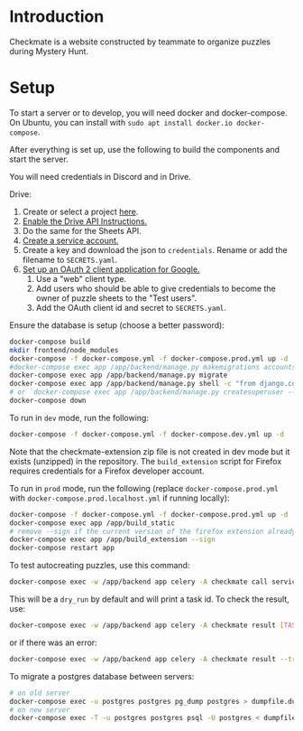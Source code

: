 # Introduction

Checkmate is a website constructed by teammate to organize puzzles during Mystery Hunt.

# Setup

To start a server or to develop, you will need docker and docker-compose. On Ubuntu, you can install with `sudo apt install docker.io docker-compose`.

After everything is set up, use the following to build the components and start the server.

You will need credentials in Discord and in Drive.

Drive:
1. Create or select a project [here](https://console.developers.google.com/).
1. [Enable the Drive API Instructions.](https://developers.google.com/drive/api/v3/enable-drive-api)
1. Do the same for the Sheets API.
1. [Create a service account.](https://console.cloud.google.com/iam-admin/serviceaccounts)
1. Create a key and download the json to `credentials`. Rename or add the filename to `SECRETS.yaml`.
1. [Set up an OAuth 2 client application for Google.](https://developers.google.com/identity/protocols/oauth2)
    1. Use a "web" client type.
    1. Add users who should be able to give credentials to become the owner of puzzle sheets to the "Test users".
    1. Add the OAuth client id and secret to `SECRETS.yaml`.

Ensure the database is setup (choose a better password):
```sh
docker-compose build
mkdir frontend/node_modules
docker-compose -f docker-compose.yml -f docker-compose.prod.yml up -d
#docker-compose exec app /app/backend/manage.py makemigrations accounts checkmate structure
docker-compose exec app /app/backend/manage.py migrate
docker-compose exec app /app/backend/manage.py shell -c "from django.contrib.auth.models import User; User.objects.create_superuser('admin', password='admin')"
# or `docker-compose exec app /app/backend/manage.py createsuperuser --username admin --email ''` to prompt for password
docker-compose down
```

To run in `dev` mode, run the following:
```sh
docker-compose -f docker-compose.yml -f docker-compose.dev.yml up -d
```
Note that the checkmate-extension zip file is not created in dev mode but it exists (unzipped) in the repository. The `build_extension` script for Firefox requires credentials for a Firefox developer account.

To run in `prod` mode, run the following (replace `docker-compose.prod.yml` with `docker-compose.prod.localhost.yml` if running locally):
```sh
docker-compose -f docker-compose.yml -f docker-compose.prod.yml up -d
docker-compose exec app /app/build_static
# remove --sign if the current version of the firefox extension already exists
docker-compose exec app /app/build_extension --sign
docker-compose restart app
```

To test autocreating puzzles, use this command:
```sh
docker-compose exec -w /app/backend app celery -A checkmate call services.tasks.auto_create_new_puzzles
```
This will be a `dry_run` by default and will print a task id. To check the result, use:
```sh
docker-compose exec -w /app/backend app celery -A checkmate result [TASK_ID]
```
or if there was an error:
```sh
docker-compose exec -w /app/backend app celery -A checkmate result --traceback [TASK_ID]
```

To migrate a postgres database between servers:
```sh
# on old server
docker-compose exec -u postgres postgres pg_dump postgres > dumpfile.dump
# on new server
docker-compose exec -T -u postgres postgres psql -U postgres < dumpfile.dump
```
